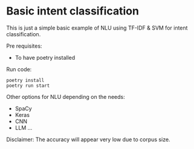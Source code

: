 Basic intent classification
==========================

This is just a simple basic example of NLU using TF-IDF & SVM for intent classification.


Pre requisites:
- To have poetry installed

Run code:
```
poetry install
poetry run start
```

Other options for NLU depending on the needs:

- SpaCy
- Keras
- CNN
- LLM
...

Disclaimer: The accuracy will appear very low due to corpus size.
